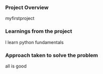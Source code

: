 ### Project Overview

 myfirstproject


### Learnings from the project

 l learn python fundamentals


### Approach taken to solve the problem

 all is good


